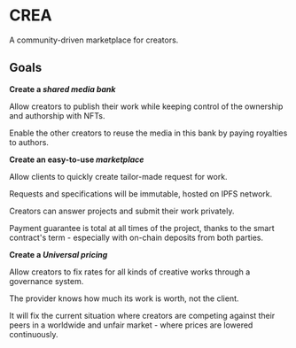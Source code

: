 # CREA

A community-driven marketplace for creators.


## Goals

**Create a _shared media bank_**

Allow creators to publish their work while keeping control of the ownership and 
authorship with NFTs. 

Enable the other creators to reuse the media in this bank by paying royalties to
authors.

**Create an easy-to-use _marketplace_**

Allow clients to quickly create tailor-made request for work.

Requests and specifications will be immutable, hosted on IPFS network.

Creators can answer projects and submit their work privately.

Payment guarantee is total at all times of the project, thanks to the smart 
contract's term - especially with on-chain deposits from both parties.

**Create a _Universal pricing_**

Allow creators to fix rates for all kinds of creative works through a governance system.

The provider knows how much its work is worth, not the client.

It will fix the current situation where creators are competing against their peers
in a worldwide and unfair market - where prices are lowered continuously.
